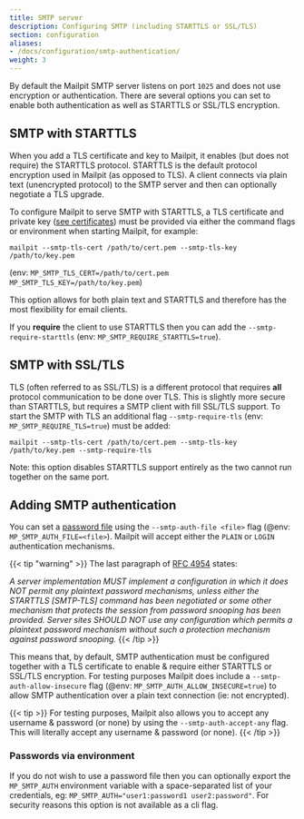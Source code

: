 ```yaml
---
title: SMTP server
description: Configuring SMTP (including STARTTLS or SSL/TLS)
section: configuration
aliases:
- /docs/configuration/smtp-authentication/
weight: 3
---
```


By default the Mailpit SMTP server listens on port `1025` and does not use encryption or authentication. 
There are several options you can set to enable both authentication as well as STARTTLS or SSL/TLS encryption.


## SMTP with STARTTLS

When you add a TLS certificate and key to Mailpit, it enables (but does not require) the STARTTLS protocol.
STARTTLS is the default protocol encryption used in Mailpit (as opposed to TLS). 
A client connects via plain text (unencrypted protocol) to the SMTP server and then can optionally negotiate a TLS upgrade.

To configure Mailpit to serve SMTP with STARTTLS, a TLS certificate and private key ([see certificates](../certificates/))
must be provided via either the command flags or environment when starting Mailpit, for example:

```shell
mailpit --smtp-tls-cert /path/to/cert.pem --smtp-tls-key /path/to/key.pem 
```

(env: `MP_SMTP_TLS_CERT=/path/to/cert.pem MP_SMTP_TLS_KEY=/path/to/key.pem`)

This option allows for both plain text and STARTTLS and therefore has the most flexibility for email clients.

If you **require** the client to use STARTTLS then you can add the `--smtp-require-starttls` (env: `MP_SMTP_REQUIRE_STARTTLS=true`).


## SMTP with SSL/TLS

TLS (often referred to as SSL/TLS) is a different protocol that requires **all** protocol communication to be done over TLS.
This is slightly more secure than STARTTLS, but requires a SMTP client with fill SSL/TLS support. 
To start the SMTP with TLS an additional flag `--smtp-require-tls` (env: `MP_SMTP_REQUIRE_TLS=true`) must be added:

```shell
mailpit --smtp-tls-cert /path/to/cert.pem --smtp-tls-key /path/to/key.pem --smtp-require-tls
```

Note: this option disables STARTTLS support entirely as the two cannot run together on the same port.


## Adding SMTP authentication

You can set a [password file](../passwords/) using the `--smtp-auth-file <file>` flag (@env: `MP_SMTP_AUTH_FILE=<file>`). 
Mailpit will accept either the `PLAIN` or `LOGIN` authentication mechanisms.

{{< tip "warning" >}}
The last paragraph of [RFC 4954](https://www.rfc-editor.org/rfc/rfc4954#section-4) states:

*A server implementation MUST implement a configuration in which
it does NOT permit any plaintext password mechanisms, unless either
the STARTTLS [SMTP-TLS] command has been negotiated or some other
mechanism that protects the session from password snooping has been
provided.  Server sites SHOULD NOT use any configuration which
permits a plaintext password mechanism without such a protection
mechanism against password snooping.*
{{< /tip >}}

This means that, by default, SMTP authentication must be configured together with a TLS certificate to enable & require either STARTTLS or SSL/TLS encryption.
For testing purposes Mailpit does include a `--smtp-auth-allow-insecure` flag (@env: `MP_SMTP_AUTH_ALLOW_INSECURE=true`) to allow SMTP authentication over a plain text connection (ie: not encrypted).


{{< tip >}}
For testing purposes, Mailpit also allows you to accept any username & password (or none) by using the `--smtp-auth-accept-any` flag. This will literally accept any username & password (or none).
{{< /tip >}}


### Passwords via environment

If you do not wish to use a password file then you can optionally export the `MP_SMTP_AUTH` environment variable with a space-separated list of your credentials, eg: `MP_SMTP_AUTH="user1:password1 user2:password"`.
For security reasons this option is not available as a cli flag.
